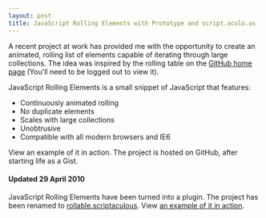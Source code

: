 ```yaml
---
layout: post
title: JavaScript Rolling Elements with Prototype and script.aculo.us
---
```


A recent project at work has provided me with the opportunity to create an animated, rolling list of elements capable of iterating through large collections. The idea was inspired by the rolling table on the [GitHub home page](http://github.com) (You'll need to be logged out to view it).

JavaScript Rolling Elements is a small snippet of JavaScript that features:

* Continuously animated rolling
* No duplicate elements
* Scales with large collections
* Unobtrusive
* Compatible with all modern browsers and IE6

<p><span class="s">View an example of it in action. The project is hosted on GitHub, after starting life as a Gist.</span></p>

#### Updated 29 April 2010

JavaScript Rolling Elements have been turned into a plugin. The project has been renamed to [rollable.scriptaculous](http://github.com/tatey/rollable.scriptaculous).
View [an example of it in action](http://rollable.tatey.com).

